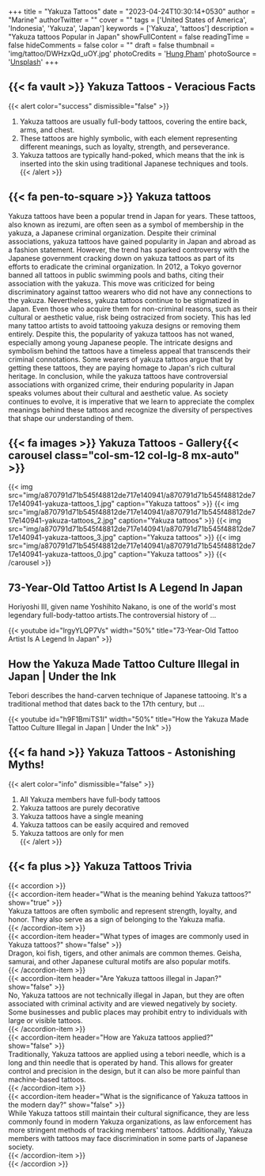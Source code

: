 +++
title = "Yakuza Tattoos"
date = "2023-04-24T10:30:14+0530"
author = "Marine"
authorTwitter = ""
cover = ""
tags = ['United States of America', 'Indonesia', 'Yakuza', 'Japan']
keywords = ['Yakuza', 'tattoos']
description = "Yakuza tattoos Popular in Japan"
showFullContent = false
readingTime = false
hideComments = false
color = ""
draft = false
thumbnail = 'img/tattoo/DWHzxQd_uOY.jpg'
photoCredits = '<a href="https://unsplash.com/@thomexinxan">Hung Pham</a>'
photoSource = '<a href="https://unsplash.com/photos/DWHzxQd_uOY">Unsplash</a>'
+++
## {{< fa vault >}} Yakuza Tattoos - Veracious Facts 
{{< alert color="success" dismissible="false" >}}  
1. Yakuza tattoos are usually full-body tattoos, covering the entire back, arms, and chest.  
1. These tattoos are highly symbolic, with each element representing different meanings, such as loyalty, strength, and perseverance.  
1. Yakuza tattoos are typically hand-poked, which means that the ink is inserted into the skin using traditional Japanese techniques and tools.  
{{< /alert >}}  
## {{< fa pen-to-square >}} Yakuza tattoos  

Yakuza tattoos have been a popular trend in Japan for years. These tattoos, also known as irezumi, are often seen as a symbol of membership in the yakuza, a Japanese criminal organization. Despite their criminal associations, yakuza tattoos have gained popularity in Japan and abroad as a fashion statement.       However, the trend has sparked controversy with the Japanese government cracking down on yakuza tattoos as part of its efforts to eradicate the criminal organization. In 2012, a Tokyo governor banned all tattoos in public swimming pools and baths, citing their association with the yakuza. This move was criticized for being discriminatory against tattoo wearers who did not have any connections to the yakuza.        Nevertheless, yakuza tattoos continue to be stigmatized in Japan. Even those who acquire them for non-criminal reasons, such as their cultural or aesthetic value, risk being ostracized from society. This has led many tattoo artists to avoid tattooing yakuza designs or removing them entirely.        Despite this, the popularity of yakuza tattoos has not waned, especially among young Japanese people. The intricate designs and symbolism behind the tattoos have a timeless appeal that transcends their criminal connotations. Some wearers of yakuza tattoos argue that by getting these tattoos, they are paying homage to Japan's rich cultural heritage.        In conclusion, while the yakuza tattoos have controversial associations with organized crime, their enduring popularity in Japan speaks volumes about their cultural and aesthetic value. As society continues to evolve, it is imperative that we learn to appreciate the complex meanings behind these tattoos and recognize the diversity of perspectives that shape our understanding of them.  
## {{< fa images >}} Yakuza Tattoos - Gallery{{< carousel class="col-sm-12                        col-lg-8 mx-auto" >}} 
{{< img src="img/a870791d71b545f48812de717e140941/a870791d71b545f48812de717e140941-yakuza-tattoos_1.jpg"                             caption="Yakuza tattoos"                                 >}} 
{{< img src="img/a870791d71b545f48812de717e140941/a870791d71b545f48812de717e140941-yakuza-tattoos_2.jpg"                             caption="Yakuza tattoos"                                 >}} 
{{< img src="img/a870791d71b545f48812de717e140941/a870791d71b545f48812de717e140941-yakuza-tattoos_3.jpg"                             caption="Yakuza tattoos"                                 >}} 
{{< img src="img/a870791d71b545f48812de717e140941/a870791d71b545f48812de717e140941-yakuza-tattoos_0.jpg"                             caption="Yakuza tattoos"                                 >}} 
{{< /carousel >}}  
## 73-Year-Old Tattoo Artist Is A Legend In Japan  

Horiyoshi III, given name Yoshihito Nakano, is one of the world's most legendary full-body-tattoo artists.The controversial history of ...  

{{< youtube id="lrgyYLQP7Vs" width="50%" title="73-Year-Old Tattoo Artist Is A Legend In Japan" >}}
## How the Yakuza Made Tattoo Culture Illegal in Japan | Under the Ink  

Tebori describes the hand-carven technique of Japanese tattooing. It's a traditional method that dates back to the 17th century, but ...  

{{< youtube id="h9F1BmiTS1I" width="50%" title="How the Yakuza Made Tattoo Culture Illegal in Japan | Under the Ink" >}}
## {{< fa hand >}} Yakuza Tattoos - Astonishing Myths!  
{{< alert color="info" dismissible="false" >}}  
1. All Yakuza members have full-body tattoos  
1. Yakuza tattoos are purely decorative  
1. Yakuza tattoos have a single meaning  
1. Yakuza tattoos can be easily acquired and removed  
1. Yakuza tattoos are only for men  
{{< /alert >}}  
## {{< fa plus >}} Yakuza Tattoos Trivia 
{{< accordion >}}  
  {{< accordion-item header="What is the meaning behind Yakuza tattoos?" show="true" >}}  
    Yakuza tattoos are often symbolic and represent strength, loyalty, and honor. They also serve as a sign of belonging to the Yakuza mafia.  
  {{< /accordion-item >}}  
  {{< accordion-item header="What types of images are commonly used in Yakuza tattoos?" show="false" >}}  
    Dragon, koi fish, tigers, and other animals are common themes. Geisha, samurai, and other Japanese cultural motifs are also popular motifs.  
  {{< /accordion-item >}}  
  {{< accordion-item header="Are Yakuza tattoos illegal in Japan?" show="false" >}}  
    No, Yakuza tattoos are not technically illegal in Japan, but they are often associated with criminal activity and are viewed negatively by society. Some businesses and public places may prohibit entry to individuals with large or visible tattoos.  
  {{< /accordion-item >}}  
  {{< accordion-item header="How are Yakuza tattoos applied?" show="false" >}}  
    Traditionally, Yakuza tattoos are applied using a tebori needle, which is a long and thin needle that is operated by hand. This allows for greater control and precision in the design, but it can also be more painful than machine-based tattoos.  
  {{< /accordion-item >}}  
  {{< accordion-item header="What is the significance of Yakuza tattoos in the modern day?" show="false" >}}  
    While Yakuza tattoos still maintain their cultural significance, they are less commonly found in modern Yakuza organizations, as law enforcement has more stringent methods of tracking members' tattoos. Additionally, Yakuza members with tattoos may face discrimination in some parts of Japanese society.  
  {{< /accordion-item >}}  
{{< /accordion >}}  
